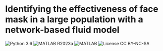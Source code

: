 # Identifying the effectiveness of face mask  in a large population with a network-based fluid model 
![Python 3.6](https://img.shields.io/badge/python-3.6-green.svg?style=plastic)
![MATLAB R2023a](https://img.shields.io/badge/MATLAB-R2023a-green.svg?style=plastic)
![MATLAB](https://img.shields.io/badge/python-3.6-green.svg?style=plastic)
![License CC BY-NC-SA](https://img.shields.io/badge/license-CC_BY--NC--SA--green.svg?style=plastic)